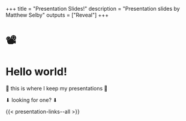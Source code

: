 +++
title = "Presentation Slides!"
description = "Presentation slides by Matthew Selby"
outputs = ["Reveal"]
+++

# 📽

# Hello world!

🎉 this is where I keep my presentations 🎉

⬇ looking for one? ⬇

{{< presentation-links--all >}}